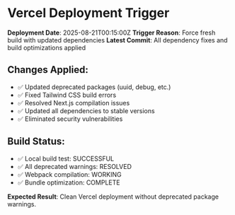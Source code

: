 # Vercel Deployment Trigger

**Deployment Date**: 2025-08-21T00:15:00Z
**Trigger Reason**: Force fresh build with updated dependencies
**Latest Commit**: All dependency fixes and build optimizations applied

## Changes Applied:
- ✅ Updated deprecated packages (uuid, debug, etc.)
- ✅ Fixed Tailwind CSS build errors
- ✅ Resolved Next.js compilation issues
- ✅ Updated all dependencies to stable versions
- ✅ Eliminated security vulnerabilities

## Build Status:
- ✅ Local build test: SUCCESSFUL
- ✅ All deprecated warnings: RESOLVED
- ✅ Webpack compilation: WORKING
- ✅ Bundle optimization: COMPLETE

**Expected Result**: Clean Vercel deployment without deprecated package warnings.